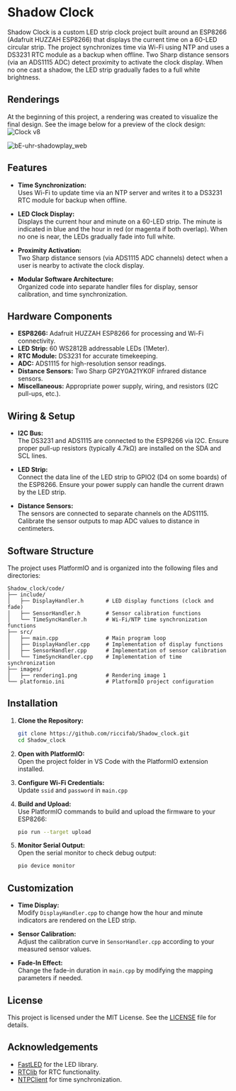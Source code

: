 # Shadow Clock

Shadow Clock is a custom LED strip clock project built around an ESP8266 (Adafruit HUZZAH ESP8266) that displays the current time on a 60-LED circular strip. The project synchronizes time via Wi-Fi using NTP and uses a DS3231 RTC module as a backup when offline. Two Sharp distance sensors (via an ADS1115 ADC) detect proximity to activate the clock display. When no one cast a shadow, the LED strip gradually fades to a full white brightness.

## Renderings

At the beginning of this project, a rendering was created to visualize the final design. See the image below for a preview of the clock design:
![Clock v8](https://github.com/user-attachments/assets/3bf70655-fe4f-40c6-b2c7-97066f50ab22)

![bE-uhr-shadowplay_web](https://github.com/user-attachments/assets/4c8dc8cc-a111-4e5a-aa25-86409501e5c7)


## Features

- **Time Synchronization:**  
  Uses Wi-Fi to update time via an NTP server and writes it to a DS3231 RTC module for backup when offline.

- **LED Clock Display:**  
  Displays the current hour and minute on a 60-LED strip. The minute is indicated in blue and the hour in red (or magenta if both overlap). When no one is near, the LEDs gradually fade into full white.

- **Proximity Activation:**  
  Two Sharp distance sensors (via ADS1115 ADC channels) detect when a user is nearby to activate the clock display.

- **Modular Software Architecture:**  
  Organized code into separate handler files for display, sensor calibration, and time synchronization.

## Hardware Components

- **ESP8266:** Adafruit HUZZAH ESP8266 for processing and Wi-Fi connectivity.
- **LED Strip:** 60 WS2812B addressable LEDs (1Meter).
- **RTC Module:** DS3231 for accurate timekeeping.
- **ADC:** ADS1115 for high-resolution sensor readings.
- **Distance Sensors:** Two Sharp GP2Y0A21YK0F infrared distance sensors.
- **Miscellaneous:** Appropriate power supply, wiring, and resistors (I2C pull-ups, etc.).

## Wiring & Setup

- **I2C Bus:**  
  The DS3231 and ADS1115 are connected to the ESP8266 via I2C. Ensure proper pull-up resistors (typically 4.7kΩ) are installed on the SDA and SCL lines.
  
- **LED Strip:**  
  Connect the data line of the LED strip to GPIO2 (D4 on some boards) of the ESP8266. Ensure your power supply can handle the current drawn by the LED strip.
  
- **Distance Sensors:**  
  The sensors are connected to separate channels on the ADS1115. Calibrate the sensor outputs to map ADC values to distance in centimeters.

## Software Structure

The project uses PlatformIO and is organized into the following files and directories:

```
Shadow_clock/code/
├── include/
│   ├── DisplayHandler.h       # LED display functions (clock and fade)
│   ├── SensorHandler.h        # Sensor calibration functions
│   └── TimeSyncHandler.h      # Wi-Fi/NTP time synchronization functions
├── src/
│   ├── main.cpp               # Main program loop
│   ├── DisplayHandler.cpp     # Implementation of display functions
│   ├── SensorHandler.cpp      # Implementation of sensor calibration
│   └── TimeSyncHandler.cpp    # Implementation of time synchronization
├── images/
│   ├── rendering1.png         # Rendering image 1
└── platformio.ini             # PlatformIO project configuration
```

## Installation

1. **Clone the Repository:**

   ```bash
   git clone https://github.com/riccifab/Shadow_clock.git
   cd Shadow_clock
   ```

2. **Open with PlatformIO:**  
   Open the project folder in VS Code with the PlatformIO extension installed.

3. **Configure Wi-Fi Credentials:**  
   Update `ssid` and `password` in `main.cpp`

4. **Build and Upload:**  
   Use PlatformIO commands to build and upload the firmware to your ESP8266:

   ```bash
   pio run --target upload
   ```

5. **Monitor Serial Output:**  
   Open the serial monitor to check debug output:

   ```bash
   pio device monitor
   ```

## Customization

- **Time Display:**  
  Modify `DisplayHandler.cpp` to change how the hour and minute indicators are rendered on the LED strip.
  
- **Sensor Calibration:**  
  Adjust the calibration curve in `SensorHandler.cpp` according to your measured sensor values.
  
- **Fade-In Effect:**  
  Change the fade-in duration in `main.cpp` by modifying the mapping parameters if needed.

## License

This project is licensed under the MIT License. See the [LICENSE](LICENSE) file for details.

## Acknowledgements

- [FastLED](http://fastled.io/) for the LED library.
- [RTClib](https://github.com/adafruit/RTClib) for RTC functionality.
- [NTPClient](https://github.com/arduino-libraries/NTPClient) for time synchronization.
